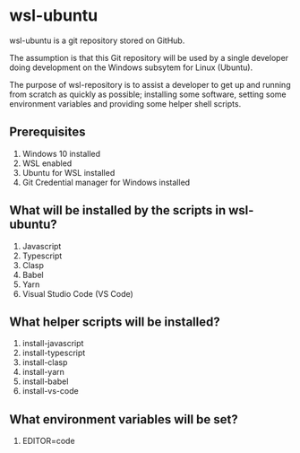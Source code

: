 # wsl-ubuntu

wsl-ubuntu is a git repository stored on GitHub.

The assumption is that this Git repository will be used by a single developer doing development on the Windows subsytem for Linux (Ubuntu).

The purpose of wsl-repository is to assist a developer to get up and running from scratch as quickly as possible; installing some software, setting some environment variables and providing some helper shell scripts.

## Prerequisites

1. Windows 10 installed
2. WSL enabled
3. Ubuntu for WSL installed
4. Git Credential manager for Windows installed

## What will be installed by the scripts in wsl-ubuntu?

1. Javascript
2. Typescript
3. Clasp
4. Babel
5. Yarn
6. Visual Studio Code (VS Code)

## What helper scripts will be installed?

1. install-javascript
2. install-typescript
3. install-clasp
4. install-yarn
5. install-babel
6. install-vs-code

## What environment variables will be set?

1. EDITOR=code